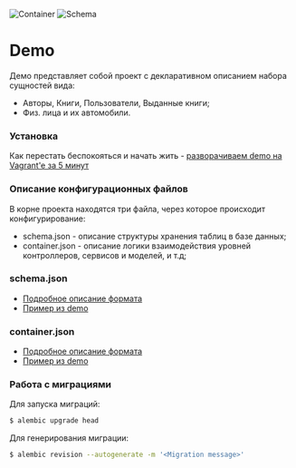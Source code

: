 ![Container](https://img.shields.io/badge/schema-ok-green.svg?style=flat)
![Schema](https://img.shields.io/badge/container-ok-green.svg?style=flat)

# Demo

Демо представляет собой проект с декларативном описанием набора сущностей вида:

* Авторы, Книги, Пользователи, Выданные книги;
* Физ. лица и их автомобили.

### Установка

Как перестать беспокояться и начать жить - [разворачиваем demo на Vagrant'e за 5 минут](https://bitbucket.org/barsgroup/barsup-demo/wiki/vagrant)

###  Описание конфигурационных файлов 

В корне проекта находятся три файла, через которое происходит конфигурирование:

* schema.json - описание структуры хранения таблиц в базе данных;
* container.json - описание логики взаимодействия уровней контроллеров, сервисов и моделей, и т.д;

### schema.json

* [Подробное описание формата](https://bitbucket.org/barsgroup/barsup-core/wiki/db-schema)
* [Пример из demo](https://bitbucket.org/barsgroup/barsup-demo/src/2bf5ee34eb5ff65114d35045a4393139569145bc/src/barsup_demo/schema.json?at=default)


### container.json

* [Подробное описание формата](https://bitbucket.org/barsgroup/barsup-core/wiki/Home#markdown-header-description)
* [Пример из demo](https://bitbucket.org/barsgroup/barsup-demo/src/2bf5ee34eb5ff65114d35045a4393139569145bc/src/barsup_demo/container.json?at=default)

### Работа с миграциями

Для запуска миграций:
```bash
$ alembic upgrade head
```

Для генерирования миграции:
```bash
$ alembic revision --autogenerate -m '<Migration message>'
```